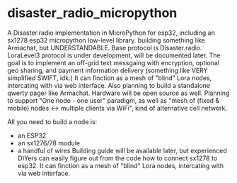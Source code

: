 # disaster_radio_micropython
A Disaster.radio implementation in MicroPython for esp32, including an sx1278 esp32 micropython low-level library. 
building something like Armachat, but UNDERSTANDABLE. Base protocol is Disaster.radio.
LoraLevel3 protocol is under development, will be documented later.
The goal is to implement an off-grid text messgaing with encryption, optional geo sharing, and payment information delivery (something like VERY simplified SWIFT, idk.)
It can finction as a mesh of "blind" Lora nodes, intercating with via web interface. Also planning to build a standalone qwerty pager like Armachat. Hardware will be open source as well. 
Planning to support "One node - one user" paradigm, as well as "mesh of (fixed & mobile) nodes <-> multiple clients via WiFi", kind of alternative cell network.


All you need to build a node is: 
* an ESP32
* an sx1276/78 module
* a handful of wires
Building guide will be available later, but experienced DIYers can easily figure out from the code how to connect sx1278 to esp32.
It can finction as a mesh of "blind" Lora nodes, intercating with via web interface. 
